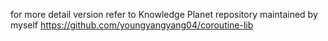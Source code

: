 for more detail version refer to Knowledge Planet repository maintained by myself
https://github.com/youngyangyang04/coroutine-lib
